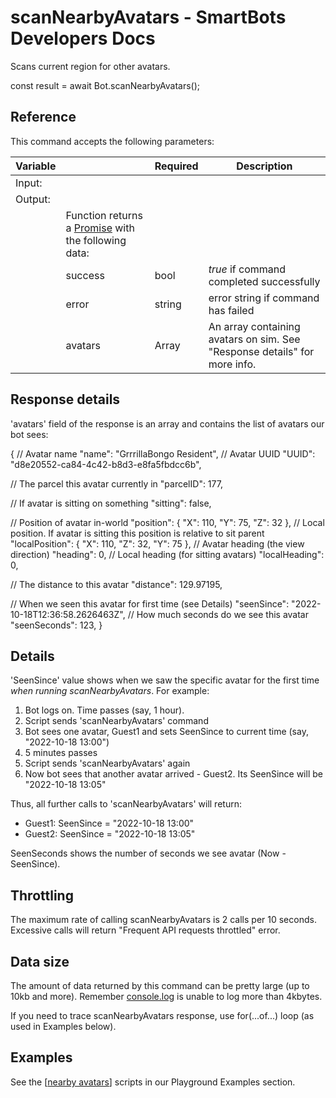 # scanNearbyAvatars - SmartBots Developers Docs

Scans current region for other avatars.

const result \= await Bot.scanNearbyAvatars();

## Reference

This command accepts the following parameters:

| Variable |     | Required | Description |
| --- | --- | --- | --- |
| Input: |     |     |     |
| Output: |     |     |     |
|     | Function returns a [Promise](https://www.mysmartbots.com/dev/docs/Bot_Playground/Callbacks_and_return_values "Bot Playground/Callbacks and return values") with the following data: |     |     |
|     | success | bool | _true_ if command completed successfully |
|     | error | string | error string if command has failed |
|     | avatars | Array | An array containing avatars on sim. See "Response details" for more info. |

## Response details

'avatars' field of the response is an array and contains the list of avatars our bot sees:

{
  // Avatar name
  "name": "GrrrillaBongo Resident",
  // Avatar UUID
  "UUID": "d8e20552-ca84-4c42-b8d3-e8fa5fbdcc6b",

  // The parcel this avatar currently in
  "parcelID": 177,

  // If avatar is sitting on something
  "sitting": false,

  // Position of avatar in-world
  "position": {
    "X": 110,
    "Y": 75,
    "Z": 32
  },
  // Local position. If avatar is sitting this position is relative to sit parent
  "localPosition": {
    "X": 110,
    "Z": 32,
    "Y": 75
  },
  // Avatar heading (the view direction)
  "heading": 0,
  // Local heading (for sitting avatars)
  "localHeading": 0,

  // The distance to this avatar
  "distance": 129.97195,

  // When we seen this avatar for first time (see Details)
  "seenSince": "2022-10-18T12:36:58.2626463Z",
  // How much seconds do we see this avatar
  "seenSeconds": 123,
}

## Details

'SeenSince' value shows when we saw the specific avatar for the first time _when running scanNearbyAvatars_. For example:

1.  Bot logs on. Time passes (say, 1 hour).
2.  Script sends 'scanNearbyAvatars' command
3.  Bot sees one avatar, Guest1 and sets SeenSince to current time (say, "2022-10-18 13:00")
4.  5 minutes passes
5.  Script sends 'scanNearbyAvatars' again
6.  Now bot sees that another avatar arrived - Guest2. Its SeenSince will be "2022-10-18 13:05"

Thus, all further calls to 'scanNearbyAvatars' will return:

*   Guest1: SeenSince = "2022-10-18 13:00"
*   Guest2: SeenSince = "2022-10-18 13:05"

SeenSeconds shows the number of seconds we see avatar (Now - SeenSince).

## Throttling

The maximum rate of calling scanNearbyAvatars is 2 calls per 10 seconds. Excessive calls will return "Frequent API requests throttled" error.

## Data size

The amount of data returned by this command can be pretty large (up to 10kb and more). Remember [console.log](https://www.mysmartbots.com/dev/docs/Bot_Playground/Built-in_Functions/console.log "Bot Playground/Built-in Functions/console.log") is unable to log more than 4kbytes.

If you need to trace scanNearbyAvatars response, use for(...of...) loop (as used in Examples below).

## Examples

See the \[[nearby avatars](https://www.mysmartbots.com/dev/docs/Bot_Playground/Examples/Scan_nearby_avatars%7CScan)\] scripts in our Playground Examples section.

